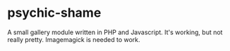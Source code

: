 # psychic-shame
A small gallery module written in PHP and Javascript. It's working, but not really pretty. Imagemagick is needed to work.
